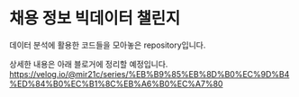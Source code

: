 # 채용 정보 빅데이터 챌린지

데이터 분석에 활용한 코드들을 모아놓은 repository입니다.

상세한 내용은 아래 블로거에 정리할 예정입니다.
https://velog.io/@mir21c/series/%EB%B9%85%EB%8D%B0%EC%9D%B4%ED%84%B0%EC%B1%8C%EB%A6%B0%EC%A7%80
